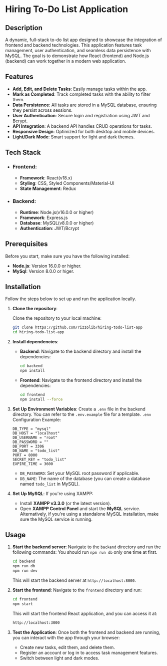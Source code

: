 # Hiring To-Do List Application

## Description
A dynamic, full-stack to-do list app designed to showcase the integration of frontend and backend technologies. This application features task management, user authentication, and seamless data persistence with MySQL. The goal is to demonstrate how React (frontend) and Node.js (backend) can work together in a modern web application.


## Features
- **Add, Edit, and Delete Tasks**: Easily manage tasks within the app.
- **Mark as Completed**: Track completed tasks with the ability to filter them.
- **Data Persistence**: All tasks are stored in a MySQL database, ensuring they persist across sessions.
- **User Authentication**: Secure login and registration using JWT and Bcrypt.
- **API Integration**: A backend API handles CRUD operations for tasks.
- **Responsive Design**: Optimized for both desktop and mobile devices.
- **Light/Dark Mode**: Smart support for light and dark themes.


## Tech Stack
- ### Frontend:
    - **Framework**: React(v18.x)
    - **Styling**: CSS, Styled Components/Material-UI
    - **State Management**: Redux

- ### Backend:
    - **Runtime**: Node.js(v16.0.0 or higher)
    - **Framework**: Express.js
    - **Database**: MySQL(v8.0.0 or higher)
    - **Authentication**: JWT/Bcrypt


## Prerequisites
Before you start, make sure you have the following installed:
- **Node.js**: Version 16.0.0 or higher.
- **MySql**: Version 8.0.0 or higer.


## Installation
Follow the steps below to set up and run the application locally.

1. **Clone the repository**:

    Clone the repository to your local machine:

    ```bash
    git clone https://github.com/rizzolib/hiring-todo-list-app
    cd hiring-todo-list-app
    ```
2. **Install dependencies**:
    - **Backend**:
        Navigate to the backend directory and install the dependencies:
        ```bash
        cd backend
        npm install
        ```
    - **Frontend**:
        Navigate to the frontend directory and install the dependencies:
        ```bash
        cd frontend
        npm install --force
        ```
3. **Set Up Environment Variables**:
    Create a ```.env``` file in the backend directory. You can refer to the ```.env.example``` file for a template.
    ```.env``` Configuration Example:
    ```env
    DB_TYPE = "mysql"
    DB_HOST = "localhost"
    DB_USERNAME = "root"
    DB_PASSWORD = ""
    DB_PORT = 3306
    DB_NAME = "todo_list"
    PORT = 8000
    SECRET_KEY = "todo_list"
    EXPIRE_TIME = 3600
    ```
    - ```DB_PASSWORD```: Set your MySQL root password if applicable.
    - ```DB_NAME```: The name of the database (you can create a database named ```todo_list``` in MySQL).
4. **Set Up MySQL**:
    If you're using XAMPP:
    - Install **XAMPP v3.3.0** (or the latest version).
    - Open **XAMPP Control Panel** and start the **MySQL** service.
    Alternatively, if you're using a standalone MySQL installation, make sure the MySQL service is running.


## Usage

1. **Start the backend server**:
    Navigate to the ```backend``` directory and run the following commands:
    You should run ```npm run db``` only one time at first. 

    ```bash
    cd backend
    npm run db
    npm run dev
    ```

    This will start the backend server at ```http://localhost:8000```.

2. **Start the frontend**:
    Navigate to the ```frontend``` directory and run:

    ```bash   
    cd frontend
    npm start
    ```

    This will start the frontend React application, and you can access it at:

    ```bash
    http://localhost:3000
    ```

3. **Test the Application**:
    Once both the frontend and backend are running, you can interact with the app through your browser:

    - Create new tasks, edit them, and delete them.
    - Register an account or log in to access task management features.
    - Switch between light and dark modes.